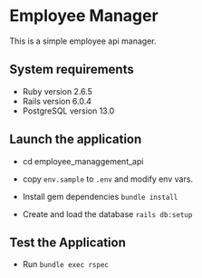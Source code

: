 # Employee Manager

This is a simple employee api manager.

## System requirements

- Ruby version 2.6.5
- Rails version 6.0.4
- PostgreSQL version 13.0

## Launch the application

- cd employee_managgement_api

- copy `env.sample` to `.env` and modify env vars.

- Install gem dependencies `bundle install`

- Create and load the database `rails db:setup`


## Test the Application

- Run `bundle exec rspec`
